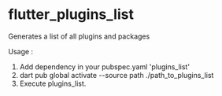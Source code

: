# flutter_plugins_list
Generates a list of all plugins and packages

Usage :

1. Add dependency in your pubspec.yaml 'plugins_list'
2. dart pub global activate --source path ./path_to_plugins_list
3. Execute plugins_list.

